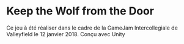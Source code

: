 # Keep the Wolf from the Door

Ce jeu à été réaliser dans le cadre de la GameJam Intercollegiale de Valleyfield le 12 janvier 2018.
Conçu avec Unity
